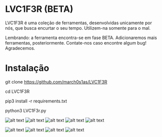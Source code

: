 # LVC1F3R (BETA)
LVC1F3R é uma coleção de ferramentas, desenvolvidas unicamente por nós, que busca encurtar o seu tempo. Utilizem-na somente para o mal.

Lembrando: a ferramenta encontra-se em fase BETA. Adicionaremos mais ferramentas, posteriormente. Contate-nos caso encontre algum bug! Agradecemos.

# Instalação
 
 git clone https://github.com/march0s1as/LVC1F3R
 
 cd LVC1F3R
 
 pip3 install -r requirements.txt
 
 python3 LVC1F3r.py
           
 ![alt text](https://i.imgur.com/ktgSswe.png)
 ![alt text](https://i.imgur.com/QtQJkrs.png)
 ![alt text](https://i.imgur.com/8RaaDvt.png)
 ![alt text](https://i.imgur.com/OZln61f.png)
 ![alt text](https://i.imgur.com/tpDIkUG.png)
 
 ![alt text](https://i.imgur.com/gSWYgkf.png)
 ![alt text](https://i.imgur.com/3uOjvGC.png)
 ![alt text](https://i.imgur.com/kQxqQOo.png)
 ![alt text](https://i.imgur.com/IJIJWh4.png)
